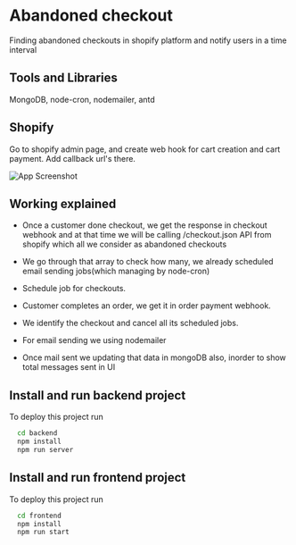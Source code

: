 
# Abandoned checkout

Finding abandoned checkouts in shopify platform  and notify users in a time interval


## Tools and Libraries
MongoDB, node-cron, nodemailer, antd

## Shopify
Go to shopify admin page, and create web hook for cart creation and cart payment.
Add callback url's there.

![App Screenshot](https://ibb.co/PCYGKSW)

## Working explained

- Once a customer done checkout, we get the response in checkout webhook and at that time we will be calling /checkout.json API from shopify which all we consider as abandoned checkouts
- We go through that array to check how many, we already scheduled email sending jobs(which managing by node-cron)
- Schedule job for checkouts.

- Customer completes an order, we get it in order payment webhook.
- We identify the checkout and cancel all its scheduled jobs.
- For email sending we using nodemailer
- Once mail sent we updating that data in mongoDB also, inorder to show total messages sent in UI
## Install and run backend project

To deploy this project run

```bash
  cd backend
  npm install
  npm run server
```

## Install and run frontend project

To deploy this project run

```bash
  cd frontend
  npm install
  npm run start
```


